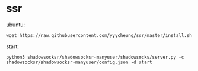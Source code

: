 # ssr
ubuntu:

`wget https://raw.githubusercontent.com/yyycheung/ssr/master/install.sh`

start:

`python3 shadowsocksr/shadowsocksr-manyuser/shadowsocks/server.py -c shadowsocksr/shadowsocksr-manyuser/config.json -d start`
